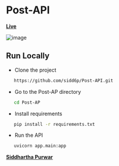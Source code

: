 # Post-API

__[Live](http://146.190.115.182/)__

![image](https://github.com/sidd6p/Post-API/assets/91800813/aa81483f-b1f1-4ad9-8c71-10ea3542da01)



## Run Locally


- Clone the project

```bash
   https://github.com/sidd6p/Post-API.git
```

- Go to the Post-AP directory
```bash
   cd Post-AP

```
- Install requirements
```bash 
   pip install -r requirements.txt
```
- Run the API
```bash 
   uvicorn app.main:app 
```


__[Siddhartha Purwar](https://www.linkedin.com/in/siddp6/)__
